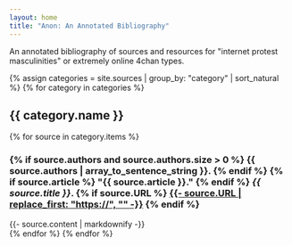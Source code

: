 ```yaml
---
layout: home
title: "Anon: An Annotated Bibliography"
---
```


An annotated bibliography of sources and resources for "internet
protest masculinities" or extremely online 4chan types.

<!-- - Martin Kantor. *Distancing: Avoidant Personality Disorder*. -->

<!-- - name:  Far-Right Canon -->
<!-- - J. R. R. Tolkien. *The Lord of the Rings* -->
<!-- - Andrew Anglin. [*A Normie's Guide to the Alt-Right*](https://web.archive.org/web/20231210135756/https://dailystormer.in/a-normies-guide-to-the-alt-right/). -->
<!-- - Andrew Mac Donald (William Pierce). [*The Turner Diaries*](https://archive.org/details/the-turner-diaries-andrew-mac-donald-william-pierce). -->
<!-- Philosphy -->
<!-- + Albert Camus. *The Rebel*. -->
<!-- + Max Stirner. The Unique and Its Property -->
{% assign categories = site.sources | group_by: "category" | sort_natural %}
{% for category in categories %}
  <h2>{{ category.name }}</h2>
  {% for source in category.items %}
  <section class="bib">
    <h3 class="bib-title">
      {% if source.authors and source.authors.size > 0 %}
        {{ source.authors | array_to_sentence_string }}.
      {% endif %}
      {% if source.article %}
      "{{ source.article }}."
      {% endif %}
      <i>{{ source.title }}</i>.
      {% if source.URL %}
      <a href="{{- source.URL -}}">{{- source.URL | replace_first: "https://", "" -}}</a>
      {% endif %}
    </h3>
    <div class="bib-anno">
    {{- source.content | markdownify -}}
    </div>
  </section>
  {% endfor %}
{% endfor %}
